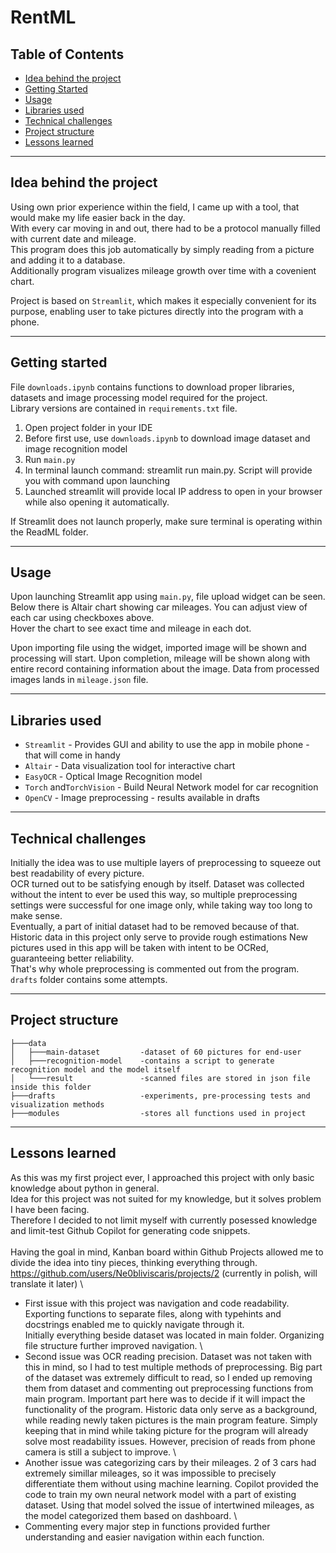 # RentML

## Table of Contents

- [Idea behind the project](#idea)
- [Getting Started](#getting_started)
- [Usage](#usage)
- [Libraries used](#libraries)
- [Technical challenges](#challenges)
- [Project structure](#structure)
- [Lessons learned](#structure)
---
## Idea behind the project<a name = "idea"></a>
Using own prior experience within the field, I came up with a tool, that would make my life easier back in the day.\
With every car moving in and out, there had to be a protocol manually filled with current date and mileage.\
This program does this job automatically by simply reading from a picture and adding it to a database.\
Additionally program visualizes mileage growth over time with a covenient chart. 

Project is based on ```Streamlit```, which makes it especially convenient for its purpose, enabling user to take pictures directly into the program with a phone.

---
## Getting started <a name = "getting_started"></a>
File ```downloads.ipynb``` contains functions to download proper libraries, datasets and image processing model required for the project.\
Library versions are contained in ```requirements.txt``` file.

1. Open project folder in your IDE
2. Before first use, use ```downloads.ipynb``` to download image dataset and image recognition model
3. Run ```main.py```
4. In terminal launch command: streamlit run main.py. Script will provide you with command upon launching
5. Launched streamlit will provide local IP address to open in your browser while also opening it automatically.

If Streamlit does not launch properly, make sure terminal is operating within the ReadML folder.

---
## Usage <a name = "usage"></a>

Upon launching Streamlit app using ```main.py```, file upload widget can be seen. \
Below there is Altair chart showing car mileages. You can adjust view of each car using checkboxes above. \
Hover the chart to see exact time and mileage in each dot.


Upon importing file using the widget, imported image will be shown and processing will start. Upon completion, mileage will be shown along with entire record containing information about the image. Data from processed images lands in ```mileage.json``` file.


---
## Libraries used <a name = "libraries"></a>
- ```Streamlit``` - Provides GUI and ability to use the app in mobile phone - that will come in handy
- ```Altair``` - Data visualization tool for interactive chart
- ```EasyOCR``` - Optical Image Recognition model
- ```Torch``` and```TorchVision``` - Build Neural Network model for car recognition
- ```OpenCV``` - Image preprocessing - results available in drafts



---
## Technical challenges<a name = "challenges"></a>
Initially the idea was to use multiple layers of preprocessing to squeeze out best readability of every picture.\
OCR turned out to be satisfying enough by itself. Dataset was collected without the intent to ever be used this way, so multiple preprocessing settings were successful for one image only, while taking way too long to make sense. \
Eventually, a part of initial dataset had to be removed because of that. \
Historic data in this project only serve to provide rough estimations 
New pictures used in this app will be taken with intent to be OCRed, guaranteeing better reliability. \
That's why whole preprocessing is commented out from the program. ```drafts``` folder contains some attempts.

---
## Project structure<a name = "structure"></a>
```
├───data
│   ├───main-dataset         -dataset of 60 pictures for end-user
│   ├───recognition-model    -contains a script to generate recognition model and the model itself
│   └───result               -scanned files are stored in json file inside this folder
├───drafts                   -experiments, pre-processing tests and visualization methods
├───modules                  -stores all functions used in project
```
---
## Lessons learned<a name = "learned"></a>
As this was my first project ever, I approached this project with only basic knowledge about python in general. \
Idea for this project was not suited for my knowledge, but it solves problem I have been facing. \
Therefore I decided to not limit myself with currently posessed knowledge and limit-test Github Copilot for generating code snippets. \
\
Having the goal in mind, Kanban board within Github Projects allowed me to divide the idea into tiny pieces, thinking everything through. \
https://github.com/users/Ne0bliviscaris/projects/2 (currently in polish, will translate it later)
\
- First issue with this project was navigation and code readability. Exporting functions to separate files, along with typehints and docstrings enabled me to quickly navigate through it. \
Initially everything beside dataset was located in main folder. Organizing file structure further improved navigation.
\
- Second issue was OCR reading precision. Dataset was not taken with this in mind, so I had to test multiple methods of preprocessing. Big part of the dataset was extremely difficult to read, so I ended up removing them from dataset and commenting out preprocessing functions from main program. Important part here was to decide if it will impact the functionality of the program. Historic data only serve as a background, while reading newly taken pictures is the main program feature. Simply keeping that in mind while taking picture for the program will already solve most readability issues. However, precision of reads from phone camera is still a subject to improve.
\
- Another issue was categorizing cars by their mileages. 2 of 3 cars had extremely simillar mileages, so it was impossible to precisely differentiate them without using machine learning. Copilot provided the code to train my own neural network model with a part of existing dataset. Using that model solved the issue of intertwined mileages, as the model categorized them based on dashboard.
\
- Commenting every major step in functions provided further understanding and easier navigation within each function.
